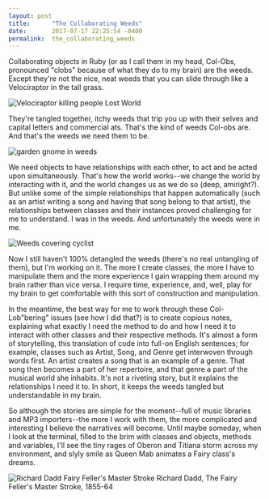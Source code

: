 ```yaml
---
layout: post
title:      "The Collaborating Weeds"
date:       2017-07-17 22:25:54 -0400
permalink:  the_collaborating_weeds
---
```



Collaborating objects in Ruby (or as I call them in my head, Col-Obs, pronounced "clobs" because of what they do to my brain) are the weeds. Except they're not the nice, neat weeds that you can slide through like a Velociraptor in the tall grass. 

![Velociraptor killing people Lost World](https://media.giphy.com/media/5S2dBLc21tzW/giphy.gif)

They're tangled together, itchy weeds that trip you up with their selves and capital letters and commercial ats. That's the kind of weeds Col-obs are. And that's the weeds we need them to be.

![garden gnome in weeds](http://i.imgur.com/USflqg0.jpg)

We need objects to have relationships with each other, to act and be acted upon simultaneously. That's how the world works--we change the world by interacting with it, and the world changes us as we do so (deep, amiright?). But unlike some of the simple relationships that happen automatically (such as an artist writing a song and having that song belong to that artist), the relationships between classes and their instances proved challenging for me to understand. I was in the weeds. And unfortunately the weeds were in me.

![Weeds covering cyclist](http://i.imgur.com/EzOGuXQ.png)

Now I still haven't 100% detangled the weeds (there's no real untangling of them), but I'm working on it. The more I create classes, the more I have to manipulate them and the more experience I gain wrapping them around my brain rather than vice versa. I require time, experience, and, well, play for my brain to get comfortable with this sort of construction and manipulation. 

In the meantime, the best way for me to work through these Col-Lob"bering" issues (see how I did that?) is to create copious notes, explaining what exactly I need the method to do and how I need it to interact with other classes and their respective methods. It's almost a form of storytelling, this translation of code into full-on English sentences; for example, classes such as Artist, Song, and Genre get interwoven through words first. An artist creates a song that is an example of a genre. That song then becomes a part of her repertoire, and that genre a part of the musical world she inhabits. It's not a riveting story, but it explains the relationships I need it to. In short, it keeps the weeds tangled but understandable in my brain.

So although the stories are simple for the moment--full of music libraries and MP3 importers--the more I work with them, the more complicated and interesting I believe the narratives will become. Until maybe someday, when I look at the terminal, filled to the brim with classes and objects, methods and variables, I'll see the tiny rages of Oberon and Titiana storm across my environment, and slyly smile as Queen Mab animates a Fairy class's dreams. 

![Richard Dadd Fairy Feller's Master Stroke](http://i.imgur.com/3QHm1Ih.jpg)
Richard Dadd, The Fairy Feller's Master Stroke, 1855-64


